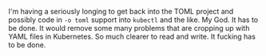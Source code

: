 I'm having a seriously longing to get back into the TOML project and
possibly code in `-o toml` support into `kubectl` and the like. My God.
It has to be done. It would remove some many problems that are cropping
up with YAML files in Kubernetes. So much clearer to read and write. It
fucking has to be done.
